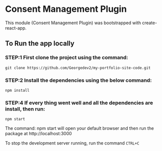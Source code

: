 # Consent Management Plugin

This module (Consent Management Plugin) was bootstrapped with create-react-app. 

## To Run the app locally

###  STEP:1 First clone the project using the command:

```
git clone https://github.com/Georgedev2/my-portfolio-site-code.git 
```

###  STEP:2 Install the dependencies using the below command:

```
npm install
```

 ### STEP:4 If every thing went well and all the dependencies are install, then run:

```
npm start
```

The command: npm start will open your default browser and then run the package at http://localhost:3000

To stop the development server running, run the command `CTRL+C`

